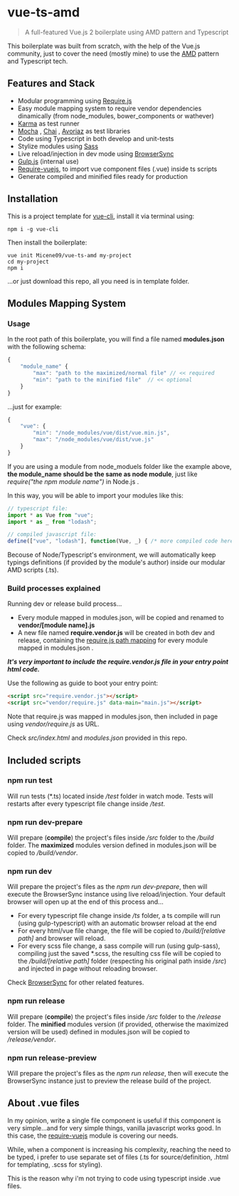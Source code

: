# vue-ts-amd
> A full-featured Vue.js 2 boilerplate using AMD pattern and Typescript

This boilerplate was built from scratch, with the help of the Vue.js community, just to cover the need (mostly mine) to use the [AMD](https://en.m.wikipedia.org/wiki/Asynchronous_module_definition) pattern and Typescript tech.

## Features and Stack

- Modular programming using [Require.js](http://requirejs.org)
- Easy module mapping system to require vendor dependencies dinamically (from node_modules, bower_components or wathever)
- [Karma](https://karma-runner.github.io/1.0/index.html) as test runner
- [Mocha](https://mochajs.org)
, [Chai](http://chaijs.com)
, [Avoriaz](https://github.com/eddyerburgh/avoriaz/)
 as test libraries
- Code using Typescript in both develop and unit-tests
- Stylize modules using [Sass](http://sass-lang.com)
- Live reload/injection in dev mode using [BrowserSync](https://www.browsersync.io)
- [Gulp.js](https://gulpjs.com) (internal use)
- [Require-vuejs](https://github.com/edgardleal/require-vuejs), to import vue component files (.vue) inside ts scripts
- Generate compiled and minified files ready for production

## Installation

This is a project template for [vue-cli](https://github.com/vuejs/vue-cli/blob/master/README.md), install it via terminal using:
```
npm i -g vue-cli
```

Then install the boilerplate:
```
vue init Micene09/vue-ts-amd my-project
cd my-project
npm i
```
...or just download this repo, all you need is in template folder.

## Modules Mapping System

### Usage

In the root path of this boilerplate, you will find a file named **modules.json** with the following schema:

```javascript
{
	"module_name" {
		"max": "path to the maximized/normal file" // << required
		"min": "path to the minified file"  // << optional
	}
}
```

...just for example:

```javascript
{
	"vue": {
		"min": "/node_modules/vue/dist/vue.min.js",
		"max": "/node_modules/vue/dist/vue.js"
	}
}
```

If you are using a module from node_moduels folder like the example above, **the module_name should be the same as node module**, just like *require("the npm module name")* in Node.js .

In this way, you will be able to import your modules like this:

```typescript
// typescript file:
import * as Vue from "vue";
import * as _ from "lodash";

// compiled javascript file:
define(["vue", "lodash"], function(Vue, _) { /* more compiled code here */ });
```

Becouse of Node/Typescript's environment, we will automatically keep typings definitions (if provided by the module's author) inside our modular AMD scripts (.ts).

### Build processes explained

Running dev or release build process...
- Every module mapped in modules.json, will be copied and renamed to **vendor/[module name].js**
- A new file named **require.vendor.js** will be created in both dev and release, containing the [require.js path mapping](http://requirejs.org/docs/api.html#config-paths) for every module mapped in modules.json .

***It's very important to include the require.vendor.js file in your entry point html code.***

Use the following as guide to boot your entry point:

```html
<script src="require.vendor.js"></script>
<script src="vendor/require.js" data-main="main.js"></script>
```

Note that require.js was mapped in modules.json, then included in page using *vendor/require.js* as URL.

Check *src/index.html* and *modules.json* provided in this repo.


## Included scripts

### npm run test
Will run tests  (*.ts) located inside */test* folder in watch mode.
Tests will restarts after every typescript file change inside */test*.

### npm run dev-prepare
Will prepare (**compile**) the project's files inside */src* folder to the */build* folder.
The **maximized** modules version defined in modules.json will be copied to */build/vendor*.

### npm run dev
Will prepare the project's files as the *npm run dev-prepare*, then will execute the BrowserSync instance using live reload/injection.
Your default browser will open up at the end of this process and...
- For every typescript file change inside */ts* folder, a ts compile will run (using gulp-typescript) with an automatic browser reload at the end
- For every html/vue file change, the file will be copied to */build/[relative path]* and browser will reload.
- For every scss file change, a sass compile will run (using gulp-sass), compiling just the saved *.scss, the resulting css file will be copied to the */build/[relative path]* folder (respecting his original path inside */src*) and injected in page without reloading browser.

Check [BrowserSync](https://www.browsersync.io) for other related features.

### npm run release
Will prepare (**compile**) the project's files inside */src* folder to the */release* folder.
The **minified** modules version (if provided, otherwise the maximized version will be used) defined in modules.json will be copied to */release/vendor*.

### npm run release-preview
Will prepare the project's files as the *npm run release*, then will execute the BrowserSync instance just to preview the release build of the project.

## About .vue files

In my opinion, write a single file component is useful if this component is very simple...and for very simple things, vanilla javascript works good.
In this case, the [require-vuejs](https://github.com/edgardleal/require-vuejs) module is covering our needs.

While, when a component is increasing his complexity, reaching the need to be typed, i prefer to use separate set of files (.ts for source/definition, .html for templating, .scss for styling).

This is the reason why i'm not trying to code using typescript inside .vue files.
